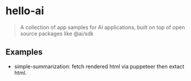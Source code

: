 # hello-ai

> A collection of app samples for AI applications, built on top of open source packages like @ai/sdk

## Examples

- simple-summarization: fetch rendered html via puppeteer then extact html.
